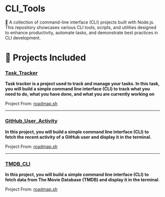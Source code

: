 # CLI_Tools

🚀 A collection of command-line interface (CLI) projects built with Node.js. This repository showcases various CLI tools, scripts, and utilities designed to enhance productivity, automate tasks, and demonstrate best practices in CLI development.

# 📌 Projects Included

### [Task_Tracker](Task_Tracker/) <br/>

**Task tracker is a project used to track and manage your tasks. In this task, you will build a simple command line interface (CLI) to track what you need to do, what you have done, and what you are currently working on**
<br/>

Project From: [roadmap.sh](https://roadmap.sh/projects/task-tracker)

---

### [GitHub_User_Activity](GitHub_User_Activity)

**In this project, you will build a simple command line interface (CLI) to fetch the recent activity of a GitHub user and display it in the terminal.**
<br/>

Project From: [roadmap.sh](https://roadmap.sh/projects/github-user-activity)

---

### [TMDB_CLI](TMDB_CLI)

**In this project, you will build a simple command line interface (CLI) to fetch data from The Movie Database (TMDB) and display it in the terminal.**
<br/>

Project From: [roadmap.sh](https://roadmap.sh/projects/tmdb-cli)
